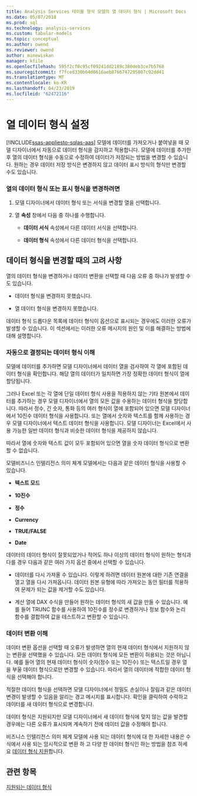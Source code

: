 ```yaml
---
title: Analysis Services 테이블 형식 모델의 열 데이터 형식 | Microsoft Docs
ms.date: 05/07/2018
ms.prod: sql
ms.technology: analysis-services
ms.custom: tabular-models
ms.topic: conceptual
ms.author: owend
ms.reviewer: owend
author: minewiskan
manager: kfile
ms.openlocfilehash: 595f2cf0c95cf09241dd2189c380deb3ce7b5760
ms.sourcegitcommit: f7fced330b64d6616aeb8766747295807c92dd41
ms.translationtype: MT
ms.contentlocale: ko-KR
ms.lasthandoff: 04/23/2019
ms.locfileid: "62472116"
---
```

# <a name="set-the-data-type-of-a-column"></a>열 데이터 형식 설정 
[!INCLUDE[ssas-appliesto-sqlas-aas](../../includes/ssas-appliesto-sqlas-aas.md)]
  모델에 데이터를 가져오거나 붙여넣을 때 모델 디자이너에서 자동으로 데이터 형식을 감지하고 적용합니다. 모델에 데이터를 추가한 후 열의 데이터 형식을 수동으로 수정하여 데이터가 저장되는 방법을 변경할 수 있습니다. 원하는 경우 데이터 저장 방식은 변경하지 않고 데이터 표시 방식의 형식만 변경할 수도 있습니다.  
  
### <a name="to-change-the-data-type-or-display-format-for-a-column"></a>열의 데이터 형식 또는 표시 형식을 변경하려면  
  
1.  모델 디자이너에서 데이터 형식 또는 서식을 변경할 열을 선택합니다.  
  
2.  열 **속성** 창에서 다음 중 하나를 수행합니다.  
  
    -   **데이터 서식** 속성에서 다른 데이터 서식을 선택합니다.  
  
    -   **데이터 형식** 속성에서 다른 데이터 형식을 선택합니다.  
  
## <a name="considerations-when-changing-data-types"></a>데이터 형식을 변경할 때의 고려 사항  
 열의 데이터 형식을 변경하거나 데이터 변환을 선택할 때 다음 오류 중 하나가 발생할 수도 있습니다.  
  
-   데이터 형식을 변경하지 못했습니다.  
  
-   열 데이터 형식을 변경하지 못했습니다.  
  
 데이터 형식 드롭다운 목록에 데이터 형식이 옵션으로 표시되는 경우에도 이러한 오류가 발생할 수 있습니다. 이 섹션에서는 이러한 오류 메시지의 원인 및 이를 해결하는 방법에 대해 설명합니다.  
  
### <a name="understanding-automatically-determined-data-types"></a>자동으로 결정되는 데이터 형식 이해  
 모델에 데이터를 추가하면 모델 디자이너에서 데이터 열을 검사하여 각 열에 포함된 데이터 형식을 확인합니다. 해당 열의 데이터가 일치하면 가장 정확한 데이터 형식이 열에 할당됩니다.  
  
 그러나 Excel 또는 각 열에 단일 데이터 형식 사용을 적용하지 않는 기타 원본에서 데이터를 추가하는 경우 모델 디자이너에서 열의 모든 값을 수용하는 데이터 형식을 할당합니다. 따라서 정수, 긴 숫자, 통화 등의 여러 형식이 열에 포함되어 있으면 모델 디자이너에서 10진수 데이터 형식을 사용합니다. 또는 열에서 숫자와 텍스트를 함께 사용하는 경우 모델 디자이너에서 텍스트 데이터 형식을 사용합니다. 모델 디자이너는 Excel에서 사용 가능한 일반 데이터 형식과 비슷한 데이터 형식을 제공하지 않습니다.  
  
 따라서 열에 숫자와 텍스트 값이 모두 포함되어 있으면 열을 숫자 데이터 형식으로 변환할 수 없습니다.  
  
 모델비즈니스 인텔리전스 의미 체계 모델에서는 다음과 같은 데이터 형식을 사용할 수 있습니다.  
  
-   **텍스트 모드**  
  
-   **10진수**  
  
-   **정수**  
  
-   **Currency**  
  
-   **TRUE/FALSE**  
  
-   **Date**  
  
 데이터의 데이터 형식이 잘못되었거나 적어도 하나 이상의 데이터 형식이 원하는 형식과 다를 경우 다음과 같은 여러 가지 옵션 중에서 선택할 수 있습니다.  
  
-   데이터를 다시 가져올 수 있습니다. 이렇게 하려면 데이터 원본에 대한 기존 연결을 열고 열을 다시 가져옵니다. 데이터 원본 유형에 따라 가져오는 동안 필터를 적용하여 문제가 되는 값을 제거할 수도 있습니다.  
  
-   계산 열에 DAX 수식을 만들어 원하는 데이터 형식의 새 값을 만들 수 있습니다. 예를 들어 TRUNC 함수를 사용하여 10진수를 정수로 변경하거나 정보 함수와 논리 함수를 결합하여 값을 테스트하고 변환할 수 있습니다.  
  
### <a name="understanding-data-conversion"></a>데이터 변환 이해  
 데이터 변환 옵션을 선택할 때 오류가 발생하면 열의 현재 데이터 형식에서 지원하지 않는 변환을 선택했을 수 있습니다. 모든 데이터 형식에 모든 변환이 허용되는 것은 아닙니다. 예를 들어 열의 현재 데이터 형식이 숫자(정수 또는 10진수) 또는 텍스트일 경우 열을 부울 데이터 형식으로만 변경할 수 있습니다. 따라서 열의 데이터에 적합한 데이터 형식을 선택해야 합니다.  
  
 적절한 데이터 형식을 선택하면 모델 디자이너에서 정밀도 손실이나 잘림과 같은 데이터 변경이 발생할 수 있음을 알리는 경고 메시지를 표시합니다. 확인을 클릭하여 수락하고 데이터를 새 데이터 형식으로 변경합니다.  
  
 데이터 형식은 지원되지만 모델 디자이너에서 새 데이터 형식에 맞지 않는 값을 발견할 경우에는 다른 오류가 표시되며 계속하기 전에 데이터 값을 수정해야 합니다.  
  
 비즈니스 인텔리전스 의미 체계 모델에 사용 되는 데이터 형식에 대 한 자세한 내용은 수식에서 사용 되는 암시적으로 변환 하 고 다양 한 데이터 형식인 하는 방법을 참조 하세요 [데이터 형식 지원](../../analysis-services/tabular-models/data-types-supported-ssas-tabular.md)합니다.  
  
## <a name="see-also"></a>관련 항목  
 [지원되는 데이터 형식](../../analysis-services/tabular-models/data-types-supported-ssas-tabular.md)  
  
  
